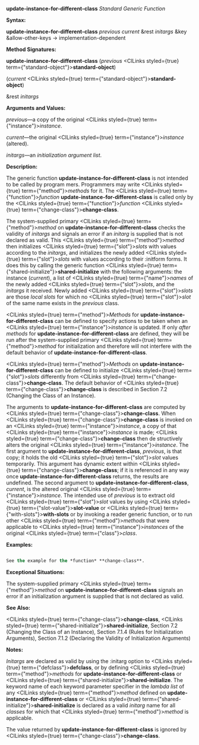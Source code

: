 **update-instance-for-different-class** *Standard Generic Function* 



**Syntax:** 



**update-instance-for-different-class** *previous current* &amp;rest *initargs* &amp;key &amp;allow-other-keys → implementation-dependent 



**Method Signatures:** 



**update-instance-for-different-class** (*previous* <ClLinks styled={true} term={"standard-object"}><b>standard-object</b></ClLinks>) 



(*current* <ClLinks styled={true} term={"standard-object"}><b>standard-object</b></ClLinks>) 



&amp;rest *initargs* 



**Arguments and Values:** 



*previous*—a copy of the original <ClLinks styled={true} term={"instance"}><i>instance</i></ClLinks>. 



*current*—the original <ClLinks styled={true} term={"instance"}><i>instance</i></ClLinks> (altered). 



*initargs*—an *initialization argument list*. 



**Description:** 



The generic function **update-instance-for-different-class** is not intended to be called by program mers. Programmers may write <ClLinks styled={true} term={"method"}><i>methods</i></ClLinks> for it. The <ClLinks styled={true} term={"function"}><i>function</i></ClLinks> **update-instance-for-different-class** is called only by the <ClLinks styled={true} term={"function"}><i>function</i></ClLinks> <ClLinks styled={true} term={"change-class"}><b>change-class</b></ClLinks>. 



The system-supplied primary <ClLinks styled={true} term={"method"}><i>method</i></ClLinks> on **update-instance-for-different-class** checks the validity of *initargs* and signals an error if an *initarg* is supplied that is not declared as valid. This <ClLinks styled={true} term={"method"}><i>method</i></ClLinks> then initializes <ClLinks styled={true} term={"slot"}><i>slots</i></ClLinks> with values according to the *initargs*, and initializes the newly added <ClLinks styled={true} term={"slot"}><i>slots</i></ClLinks> with values according to their :initform forms. It does this by calling the generic function <ClLinks styled={true} term={"shared-initialize"}><b>shared-initialize</b></ClLinks> with the following arguments: the instance (*current*), a list of <ClLinks styled={true} term={"name"}><i>names</i></ClLinks> of the newly added <ClLinks styled={true} term={"slot"}><i>slots</i></ClLinks>, and the *initargs* it received. Newly added <ClLinks styled={true} term={"slot"}><i>slots</i></ClLinks> are those *local slots* for which no <ClLinks styled={true} term={"slot"}><i>slot</i></ClLinks> of the same name exists in the *previous* class. 



<ClLinks styled={true} term={"method"}><i>Methods</i></ClLinks> for **update-instance-for-different-class** can be defined to specify actions to be taken when an <ClLinks styled={true} term={"instance"}><i>instance</i></ClLinks> is updated. If only *after methods* for **update-instance-for-different-class** are defined, they will be run after the system-supplied primary <ClLinks styled={true} term={"method"}><i>method</i></ClLinks> for initialization and therefore will not interfere with the default behavior of **update-instance-for-different-class**. 



<ClLinks styled={true} term={"method"}><i>Methods</i></ClLinks> on **update-instance-for-different-class** can be defined to initialize <ClLinks styled={true} term={"slot"}><i>slots</i></ClLinks> differently from <ClLinks styled={true} term={"change-class"}><b>change-class</b></ClLinks>. The default behavior of <ClLinks styled={true} term={"change-class"}><b>change-class</b></ClLinks> is described in Section 7.2 (Changing the Class of an Instance). 







 



 



The arguments to **update-instance-for-different-class** are computed by <ClLinks styled={true} term={"change-class"}><b>change-class</b></ClLinks>. When <ClLinks styled={true} term={"change-class"}><b>change-class</b></ClLinks> is invoked on an <ClLinks styled={true} term={"instance"}><i>instance</i></ClLinks>, a copy of that <ClLinks styled={true} term={"instance"}><i>instance</i></ClLinks> is made; <ClLinks styled={true} term={"change-class"}><b>change-class</b></ClLinks> then de structively alters the original <ClLinks styled={true} term={"instance"}><i>instance</i></ClLinks>. The first argument to **update-instance-for-different-class**, *previous*, is that copy; it holds the old <ClLinks styled={true} term={"slot"}><i>slot</i></ClLinks> values temporarily. This argument has dynamic extent within <ClLinks styled={true} term={"change-class"}><b>change-class</b></ClLinks>; if it is referenced in any way once **update-instance-for-different-class** returns, the results are undefined. The second argument to **update-instance-for-different-class**, *current*, is the altered original <ClLinks styled={true} term={"instance"}><i>instance</i></ClLinks>. The intended use of *previous* is to extract old <ClLinks styled={true} term={"slot"}><i>slot</i></ClLinks> values by using <ClLinks styled={true} term={"slot-value"}><b>slot-value</b></ClLinks> or <ClLinks styled={true} term={"with-slots"}><b>with-slots</b></ClLinks> or by invoking a reader generic function, or to run other <ClLinks styled={true} term={"method"}><i>methods</i></ClLinks> that were applicable to <ClLinks styled={true} term={"instance"}><i>instances</i></ClLinks> of the original <ClLinks styled={true} term={"class"}><i>class</i></ClLinks>. 



**Examples:**
```lisp

See the example for the *function* **change-class**. 

```
**Exceptional Situations:** 



The system-supplied primary <ClLinks styled={true} term={"method"}><i>method</i></ClLinks> on **update-instance-for-different-class** signals an error if an initialization argument is supplied that is not declared as valid. 



**See Also:** 



<ClLinks styled={true} term={"change-class"}><b>change-class</b></ClLinks>, <ClLinks styled={true} term={"shared-initialize"}><b>shared-initialize</b></ClLinks>, Section 7.2 (Changing the Class of an Instance), Section 7.1.4 (Rules for Initialization Arguments), Section 7.1.2 (Declaring the Validity of Initialization Arguments) 



**Notes:** 



*Initargs* are declared as valid by using the :initarg option to <ClLinks styled={true} term={"defclass"}><b>defclass</b></ClLinks>, or by defining <ClLinks styled={true} term={"method"}><i>methods</i></ClLinks> for **update-instance-for-different-class** or <ClLinks styled={true} term={"shared-initialize"}><b>shared-initialize</b></ClLinks>. The keyword name of each keyword parameter specifier in the *lambda list* of any <ClLinks styled={true} term={"method"}><i>method</i></ClLinks> defined on **update-instance-for-different-class** or <ClLinks styled={true} term={"shared-initialize"}><b>shared-initialize</b></ClLinks> is declared as a valid *initarg* name for all *classes* for which that <ClLinks styled={true} term={"method"}><i>method</i></ClLinks> is applicable. 



The value returned by **update-instance-for-different-class** is ignored by <ClLinks styled={true} term={"change-class"}><b>change-class</b></ClLinks>. 



